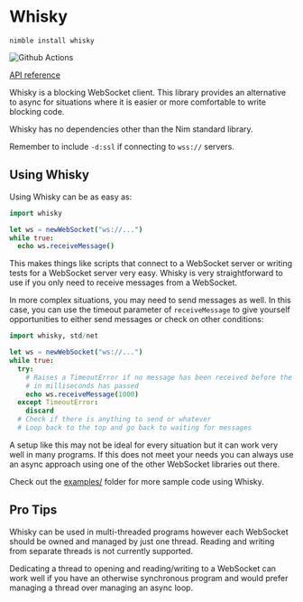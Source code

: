 # Whisky

`nimble install whisky`

![Github Actions](https://github.com/guzba/whisky/workflows/Github%20Actions/badge.svg)

[API reference](https://nimdocs.com/guzba/whisky)

Whisky is a blocking WebSocket client. This library provides an alternative to async for situations where it is easier or more comfortable to write blocking code.

Whisky has no dependencies other than the Nim standard library.

Remember to include `-d:ssl` if connecting to `wss://` servers.

## Using Whisky

Using Whisky can be as easy as:

```nim
import whisky

let ws = newWebSocket("ws://...")
while true:
  echo ws.receiveMessage()
```

This makes things like scripts that connect to a WebSocket server or writing tests for a WebSocket server very easy. Whisky is very straightforward to use if you only need to receive messages from a WebSocket.

In more complex situations, you may need to send messages as well. In this case, you can use the timeout parameter of `receiveMessage` to give yourself opportunities to either send messages or check on other conditions:

```nim
import whisky, std/net

let ws = newWebSocket("ws://...")
while true:
  try:
    # Raises a TimeoutError if no message has been received before the timeout
    # in milliseconds has passed
    echo ws.receiveMessage(1000)
  except TimeoutError:
    discard
  # Check if there is anything to send or whatever
  # Loop back to the top and go back to waiting for messages
```

A setup like this may not be ideal for every situation but it can work very well in many programs. If this does not meet your needs you can always use an async approach using one of the other WebSocket libraries out there.

Check out the [examples/](https://github.com/guzba/whisky/tree/master/examples) folder for more sample code using Whisky.

## Pro Tips

Whisky can be used in multi-threaded programs however each WebSocket should be owned and managed by just one thread. Reading and writing from separate threads is not currently supported.

Dedicating a thread to opening and reading/writing to a WebSocket can work well if you have an otherwise synchronous program and would prefer managing a thread over managing an async loop.
